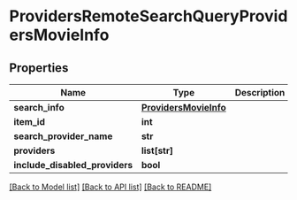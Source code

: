 # ProvidersRemoteSearchQueryProvidersMovieInfo

## Properties
Name | Type | Description | Notes
------------ | ------------- | ------------- | -------------
**search_info** | [**ProvidersMovieInfo**](ProvidersMovieInfo.md) |  | [optional] 
**item_id** | **int** |  | [optional] 
**search_provider_name** | **str** |  | [optional] 
**providers** | **list[str]** |  | [optional] 
**include_disabled_providers** | **bool** |  | [optional] 

[[Back to Model list]](../README.md#documentation-for-models) [[Back to API list]](../README.md#documentation-for-api-endpoints) [[Back to README]](../README.md)

